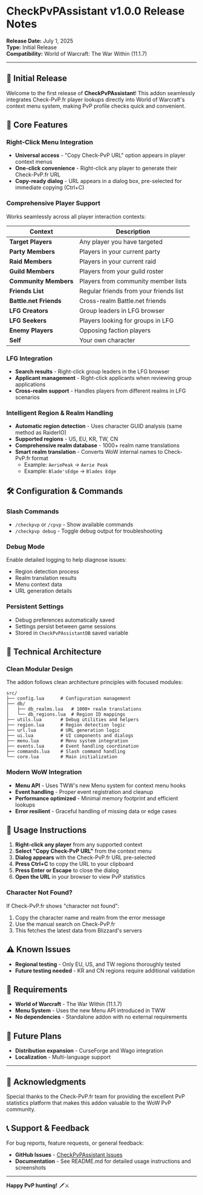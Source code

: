 # CheckPvPAssistant v1.0.0 Release Notes

**Release Date:** July 1, 2025  
**Type:** Initial Release  
**Compatibility:** World of Warcraft: The War Within (11.1.7)

---

## 🎉 Initial Release

Welcome to the first release of **CheckPvPAssistant**! This addon seamlessly integrates Check-PvP.fr player lookups directly into World of Warcraft's context menu system, making PvP profile checks quick and convenient.

## 🚀 Core Features

### Right-Click Menu Integration
- **Universal access** - "Copy Check-PvP URL" option appears in player context menus
- **One-click convenience** - Right-click any player to generate their Check-PvP.fr URL
- **Copy-ready dialog** - URL appears in a dialog box, pre-selected for immediate copying (Ctrl+C)

### Comprehensive Player Support
Works seamlessly across all player interaction contexts:

| Context | Description |
|---------|-------------|
| **Target Players** | Any player you have targeted |
| **Party Members** | Players in your current party |
| **Raid Members** | Players in your current raid |
| **Guild Members** | Players from your guild roster |
| **Community Members** | Players from community member lists |
| **Friends List** | Regular friends from your friends list |
| **Battle.net Friends** | Cross-realm Battle.net friends |
| **LFG Creators** | Group leaders in LFG browser |
| **LFG Seekers** | Players looking for groups in LFG |
| **Enemy Players** | Opposing faction players |
| **Self** | Your own character |

### LFG Integration
- **Search results** - Right-click group leaders in the LFG browser
- **Applicant management** - Right-click applicants when reviewing group applications
- **Cross-realm support** - Handles players from different realms in LFG scenarios

### Intelligent Region & Realm Handling
- **Automatic region detection** - Uses character GUID analysis (same method as RaiderIO)
- **Supported regions** - US, EU, KR, TW, CN
- **Comprehensive realm database** - 1000+ realm name translations
- **Smart realm translation** - Converts WoW internal names to Check-PvP.fr format
  - Example: `AeriePeak` → `Aerie Peak`
  - Example: `Blade'sEdge` → `Blades Edge`

## 🛠️ Configuration & Commands

### Slash Commands
- `/checkpvp` or `/cpvp` - Show available commands
- `/checkpvp debug` - Toggle debug output for troubleshooting

### Debug Mode
Enable detailed logging to help diagnose issues:
- Region detection process
- Realm translation results
- Menu context data
- URL generation details

### Persistent Settings
- Debug preferences automatically saved
- Settings persist between game sessions
- Stored in `CheckPvPAssistantDB` saved variable

## 🔧 Technical Architecture

### Clean Modular Design
The addon follows clean architecture principles with focused modules:

```
src/
├── config.lua      # Configuration management
├── db/
│   ├── db_realms.lua   # 1000+ realm translations
│   └── db_regions.lua  # Region ID mappings
├── utils.lua       # Debug utilities and helpers
├── region.lua      # Region detection logic
├── url.lua         # URL generation logic
├── ui.lua          # UI components and dialogs
├── menu.lua        # Menu system integration
├── events.lua      # Event handling coordination
├── commands.lua    # Slash command handling
└── core.lua        # Main initialization
```

### Modern WoW Integration
- **Menu API** - Uses TWW's new Menu system for context menu hooks
- **Event handling** - Proper event registration and cleanup
- **Performance optimized** - Minimal memory footprint and efficient lookups
- **Error resilient** - Graceful handling of missing data or edge cases

## 📖 Usage Instructions

1. **Right-click any player** from any supported context
2. **Select "Copy Check-PvP URL"** from the context menu
3. **Dialog appears** with the Check-PvP.fr URL pre-selected
4. **Press Ctrl+C** to copy the URL to your clipboard
5. **Press Enter or Escape** to close the dialog
6. **Open the URL** in your browser to view PvP statistics

### Character Not Found?
If Check-PvP.fr shows "character not found":
1. Copy the character name and realm from the error message
2. Use the manual search on Check-PvP.fr
3. This fetches the latest data from Blizzard's servers

## ⚠️ Known Issues

- **Regional testing** - Only EU, US, and TW regions thoroughly tested
- **Future testing needed** - KR and CN regions require additional validation

## 🎯 Requirements

- **World of Warcraft** - The War Within (11.1.7)
- **Menu System** - Uses the new Menu API introduced in TWW
- **No dependencies** - Standalone addon with no external requirements

## 🔮 Future Plans

- **Distribution expansion** - CurseForge and Wago integration
- **Localization** - Multi-language support

---

## 💝 Acknowledgments

Special thanks to the Check-PvP.fr team for providing the excellent PvP statistics platform that makes this addon valuable to the WoW PvP community.

## 📞 Support & Feedback

For bug reports, feature requests, or general feedback:
- **GitHub Issues** - [CheckPvPAssistant Issues](https://github.com/Kirom/CheckPvPAssistant/issues)
- **Documentation** - See README.md for detailed usage instructions and screenshots

---

**Happy PvP hunting!** 🗡️⚔️